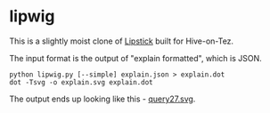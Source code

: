 # lipwig
This is a slightly moist clone of [Lipstick](https://github.com/Netflix/Lipstick) built for Hive-on-Tez.

The input format is the output of "explain formatted", which is JSON.

    python lipwig.py [--simple] explain.json > explain.dot
    dot -Tsvg -o explain.svg explain.dot

The output ends up looking like this - [query27.svg](http://people.apache.org/~gopalv/q27-plan.svg).
